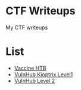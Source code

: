 # CTF Writeups

My CTF writeups

# List

- [Vaccine HTB](https://github.com/benjibrown/ctf-writeups/blob/main/HTB/vaccine.md)
- [VulnHub Kioptrix Level1](https://github.com/benjibrown/ctf-writeups/blob/main/VulnHub/kioptrix1.md)
- [VulnHub Level 2](https://github.com/benjibrown/ctf-writeups/blob/main/VulnHub/kioptrix2.md)
